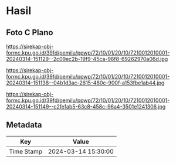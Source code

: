 # Hasil

## Foto C Plano

https://sirekap-obj-formc.kpu.go.id/39fd/pemilu/ppwp/72/10/01/20/10/7210012010001-20240314-151129--2c09ec2b-19f9-45ca-98f8-69262970a06d.jpg

https://sirekap-obj-formc.kpu.go.id/39fd/pemilu/ppwp/72/10/01/20/10/7210012010001-20240314-151138--04b1d3ac-2615-480c-900f-a153fbe1ab44.jpg

https://sirekap-obj-formc.kpu.go.id/39fd/pemilu/ppwp/72/10/01/20/10/7210012010001-20240314-151149--c2fe1ab5-63c8-458c-96a4-3501e1241306.jpg


## Metadata

| Key        | Value               |
| ---------- | ------------------- |
| Time Stamp | 2024-03-14 15:30:00 |



